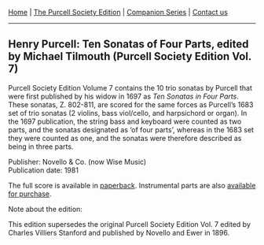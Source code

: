 [Home](/index.md)  |  [The Purcell Society Edition](/purcell-society-edition.md)  |  [Companion Series](/purcell-society-companion-series.md)  |  [Contact us](/contact-us.md)

***  

## Henry Purcell: Ten Sonatas of Four Parts, edited by Michael Tilmouth (Purcell Society Edition Vol. 7)  

Purcell Society Edition Volume 7 contains the 10 trio sonatas by Purcell that were first published by his widow in 1697 as *Ten Sonatas in Four Parts*. These sonatas, Z. 802-811, are scored for the same forces as Purcell’s 1683 set of trio sonatas (2 violins, bass viol/cello, and harpsichord or organ). In the 1697 publication, the string bass and keyboard were counted as two parts, and the sonatas designated as ‘of four parts’, whereas in the 1683 set they were counted as one, and the sonatas were therefore described as being in three parts.  

Publisher: Novello & Co. (now Wise Music)  
Publication date: 1981  

The full score is available in [paperback](https://www.musicroom.com/product/musnov151007/purcell-society-volume-7.aspx).  Instrumental parts are also [available for purchase](https://www.musicroom.com/search.aspx?q=purcell+ten+sonatas+of+four+parts).  

Note about the edition:  

This edition supersedes the original Purcell Society Edition Vol. 7 edited by Charles Villiers Stanford and published by Novello and Ewer in 1896.  
